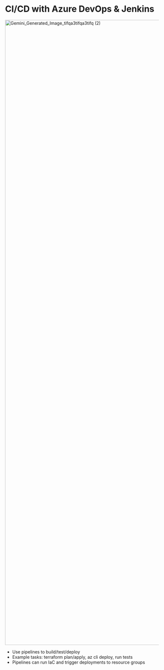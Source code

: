 
# CI/CD with Azure DevOps & Jenkins
<img width="2048" height="2048" alt="Gemini_Generated_Image_tifqa3tifqa3tifq (2)" src="https://github.com/user-attachments/assets/84cf65ec-22c1-4d4f-8d1b-e9668f51e13a" />


- Use pipelines to build/test/deploy
- Example tasks: terraform plan/apply, az cli deploy, run tests
- Pipelines can run IaC and trigger deployments to resource groups
